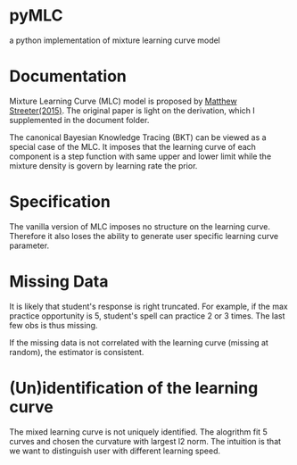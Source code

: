 # pyMLC
a python implementation of mixture learning curve model

# Documentation
Mixture Learning Curve (MLC) model is proposed by [Matthew Streeter(2015)](http://www.educationaldatamining.org/EDM2015/proceedings/full45-52.pdf). The original paper is light on the derivation, which I supplemented in the document folder.

The canonical Bayesian Knowledge Tracing (BKT) can be viewed as a special case of the MLC. It imposes that the learning curve of each component is a step function with same upper and lower limit while the mixture density is govern by learning rate the prior. 

# Specification

The vanilla version of MLC imposes no structure on the learning curve. Therefore it also loses the ability to generate user specific learning curve parameter.


# Missing Data
It is likely that student's response is right truncated. For example, if the max practice
opportunity is 5, student's spell can practice 2 or 3 times. The last few obs
is thus missing.

If the missing data is not correlated with the learning curve (missing at
random), the estimator is consistent.


# (Un)identification of the learning curve
The mixed learning curve is not uniquely identified. The alogrithm fit 5 curves
and chosen the curvature with largest l2 norm. The intuition is that we want to
distinguish user with different learning speed.
